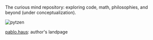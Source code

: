 <link rel="stylesheet" href="https://pablo.haus/styles.css">

The curious mind repository: exploring code, math, philosophies, and beyond (under conceptualization).

![pytzen](https://pablo.haus/concepts/pytzen.png)

[pablo.haus](https://pablo.haus): author's landpage